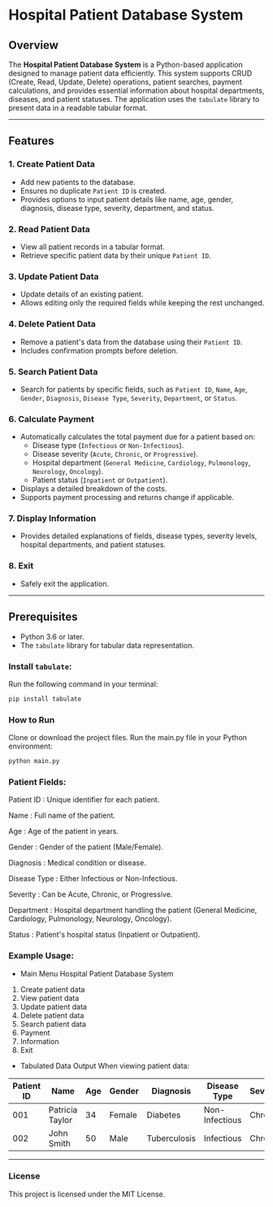# Hospital Patient Database System

## Overview

The **Hospital Patient Database System** is a Python-based application designed to manage patient data efficiently. This system supports CRUD (Create, Read, Update, Delete) operations, patient searches, payment calculations, and provides essential information about hospital departments, diseases, and patient statuses. The application uses the `tabulate` library to present data in a readable tabular format.

---

## Features

### **1. Create Patient Data**
- Add new patients to the database.
- Ensures no duplicate `Patient ID` is created.
- Provides options to input patient details like name, age, gender, diagnosis, disease type, severity, department, and status.

### **2. Read Patient Data**
- View all patient records in a tabular format.
- Retrieve specific patient data by their unique `Patient ID`.

### **3. Update Patient Data**
- Update details of an existing patient.
- Allows editing only the required fields while keeping the rest unchanged.

### **4. Delete Patient Data**
- Remove a patient's data from the database using their `Patient ID`.
- Includes confirmation prompts before deletion.

### **5. Search Patient Data**
- Search for patients by specific fields, such as `Patient ID`, `Name`, `Age`, `Gender`, `Diagnosis`, `Disease Type`, `Severity`, `Department`, or `Status`.

### **6. Calculate Payment**
- Automatically calculates the total payment due for a patient based on:
  - Disease type (`Infectious` or `Non-Infectious`).
  - Disease severity (`Acute`, `Chronic`, or `Progressive`).
  - Hospital department (`General Medicine`, `Cardiology`, `Pulmonology`, `Neurology`, `Oncology`).
  - Patient status (`Inpatient` or `Outpatient`).
- Displays a detailed breakdown of the costs.
- Supports payment processing and returns change if applicable.

### **7. Display Information**
- Provides detailed explanations of fields, disease types, severity levels, hospital departments, and patient statuses.

### **8. Exit**
- Safely exit the application.

---

## Prerequisites

- Python 3.6 or later.
- The `tabulate` library for tabular data representation.

### Install `tabulate`:
Run the following command in your terminal:
```bash
pip install tabulate
```
### How to Run
Clone or download the project files.
Run the main.py file in your Python environment:
```bash
python main.py
```


### Patient Fields:

Patient ID  :  Unique identifier for each patient.

Name  :  Full name of the patient.

Age  :  Age of the patient in years.

Gender  :  Gender of the patient (Male/Female).

Diagnosis  :  Medical condition or disease.

Disease Type  :  Either Infectious or Non-Infectious.

Severity  :  Can be Acute, Chronic, or Progressive.

Department  :  Hospital department handling the patient (General Medicine, Cardiology, Pulmonology, Neurology, Oncology).

Status  :  Patient's hospital status (Inpatient or Outpatient).


### Example Usage:
- Main Menu
Hospital Patient Database System

1. Create patient data
2. View   patient data
3. Update patient data
4. Delete patient data
5. Search patient data
6. Payment
7. Information
8. Exit

- Tabulated Data Output
When viewing patient data:

| Patient ID | Name             | Age | Gender | Diagnosis     | Disease Type   | Severity    | Department         | Status      |
|------------|------------------|-----|--------|---------------|----------------|-------------|--------------------|-------------|
| 001        | Patricia Taylor  | 34  | Female   | Diabetes  | Non-Infectious | Chronic | General Medicine         | Outpatient  |
| 002        | John Smith   | 50  | Male | Tuberculosis     | Infectious | Chronic     | General Medicine         | Inpatient  |

---

### License
This project is licensed under the MIT License.
